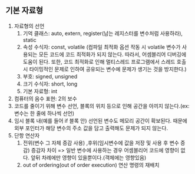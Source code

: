 ## 기본 자료형
1. 자료형의 선언
	1) 기억 클래스: auto, extern, register(남는 레지스터를 변수처럼 사용하라), static
	2) 속성 수식자: const, volatile (컴파일 최적화 옵션 작동 시 volatile 변수가 사용되는 모든 코드에 코드 최적화가 되지 않는다. 따라서, 어셈블리어 디버깅에 도움이 된다. 또한, 코드 최적화로 인해 멀티스레드 프로그램에서 스레드 호출 시 타이밍적인 문제로 인하여 공유되는 변수에 문제가 생기는 것을 방지한다.)
	3) 부호: signed, unsigned
	4) 크기 수식자: short, long
	5) 기본 자료형: int
2. 컴퓨터의 음수 표현: 2의 보수
3. 코드를 줄이기 위해 변수 선언, 블록의 위치 등으로 인해 공간을 아끼지 않는다.(ex: 변수는 한 줄에 하나씩 선언)
4. 임시 블록 내(예를 들어 if 블록 안) 선언된 변수도 메모리 공간이 확보된다. 때문에 외부 포인터가 해당 변수의 주소 값을 담고 출력해도 문제가 되지 않는다.
5. 단항 연산자
	1) 전위(변수 그 자체 증감 사용) ,후위(임시변수에 값을 저장 및 사용 후 변수 증감) 증감자 차이 => 일반 변수에 사용하는 경우 어셈블리어 코드에 영향이 없다. 앞뒤 차례에만 영향이 있을뿐이다.(객체에는 영향있음)
	2) out of ordering(out of order execution) 연산 명령의 재배치
